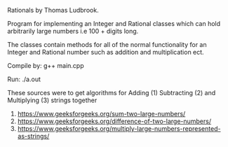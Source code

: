 Rationals by Thomas Ludbrook. 

Program for implementing an Integer and Rational classes which can hold arbitrarily large numbers i.e 100 + digits long. 

The classes contain methods for all of the normal functionality for an Integer and Rational number such as addition and multiplication ect. 

Compile by: 
g++ main.cpp

Run: 
./a.out 

These sources were to get algorithms for Adding (1) Subtracting (2) and Multiplying (3) strings together

1. https://www.geeksforgeeks.org/sum-two-large-numbers/
2. https://www.geeksforgeeks.org/difference-of-two-large-numbers/
3. https://www.geeksforgeeks.org/multiply-large-numbers-represented-as-strings/
